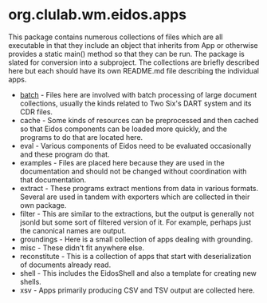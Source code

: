 # org.clulab.wm.eidos.apps

This package contains numerous collections of files which are all executable in that they include an object that inherits from App or otherwise provides a static main() method so that they can be run.  The package is slated for conversion into a subproject.  The collections are briefly described here but each should have its own README.md file describing the individual apps.

* [batch](./batch) - Files here are involved with batch processing of large document collections, usually the kinds related to Two Six's DART system and its CDR files.
* cache - Some kinds of resources can be preprocessed and then cached so that Eidos components can be loaded more quickly, and the programs to do that are located here.
* eval - Various components of Eidos need to be evaluated occasionally and these program do that.
* examples - Files are placed here because they are used in the documentation and should not be changed without coordination with that documentation.
* extract - These programs extract mentions from data in various formats.  Several are used in tandem with exporters which are collected in their own package.
* filter - This are similar to the extractions, but the output is generally not jsonld but some sort of filtered version of it.  For example, perhaps just the canonical names are output.
* groundings - Here is a small collection of apps dealing with grounding.
* misc - These didn't fit anywhere else.
* reconstitute - This is a collection of apps that start with deserialization of documents already read.
* shell - This includes the EidosShell and also a template for creating new shells.
* xsv - Apps primarily producing CSV and TSV output are collected here.
